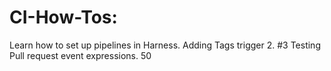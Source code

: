 # CI-How-Tos: 
Learn how to set up pipelines in Harness.
Adding Tags trigger 2. #3
Testing Pull request event expressions. 50
